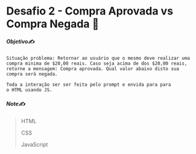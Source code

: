 # Desafio 2 -  Compra Aprovada vs Compra Negada :notebook:

##### Objetivo:writing_hand:

    Situação problema: Retornar ao usuário que o mesmo deve realizar uma
    compra minima de $20,00 reais. Caso seja acima de dos $20,00 reais, 
    retorne a mensagem: Compra aprovada. Qual valor abaixo disto sua
    compra será negada. 

    Toda a interação ser ser feita pelo prompt e envida para para
    o HTML usando JS.


##### Note:writing_hand:

> HTML
>
> CSS
>
> JavaScript